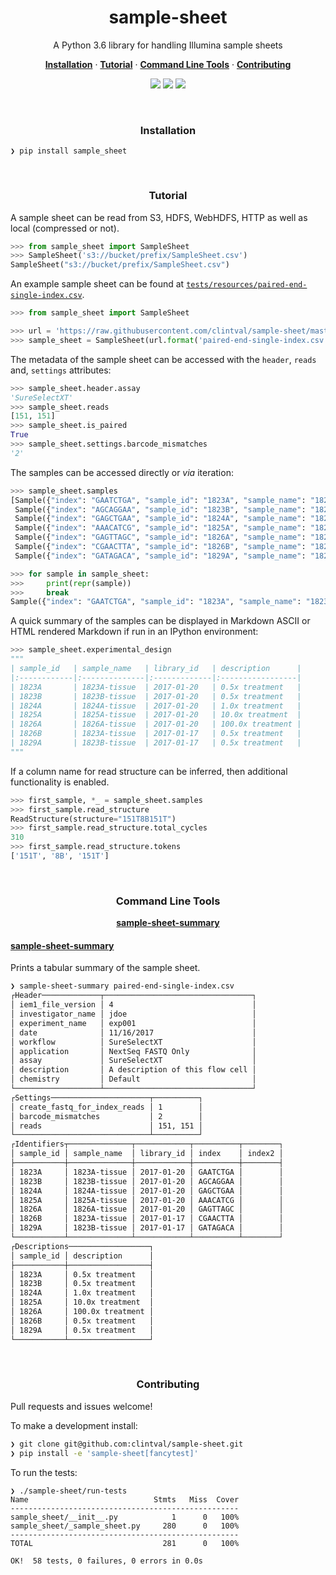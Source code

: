 <h1 align="center">sample-sheet</h2>

<p align="center">A Python 3.6 library for handling Illumina sample sheets</p>

<p align="center">
  <a href="#installation"><strong>Installation</strong></a>
  ·
  <a href="#tutorial"><strong>Tutorial</strong></a>
  ·
  <a href="#command-line-tools"><strong>Command Line Tools</strong></a>
  ·
  <a href="#contributing"><strong>Contributing</strong></a>
</p>

<p align="center">
    <img src="https://travis-ci.org/clintval/sample-sheet.svg?branch=master"></img>
    <img src="https://img.shields.io/github/issues/clintval/sample-sheet.svg"></img>
    <img src="https://img.shields.io/github/license/clintval/sample-sheet.svg"></img>
</p>

<br>

<h3 align="center">Installation</h3>

```
❯ pip install sample_sheet
```

<br>

<h3 align="center">Tutorial</h3>

A sample sheet can be read from S3, HDFS, WebHDFS, HTTP as well as local (compressed or not).

```python
>>> from sample_sheet import SampleSheet
>>> SampleSheet('s3://bucket/prefix/SampleSheet.csv')
SampleSheet("s3://bucket/prefix/SampleSheet.csv")
```

An example sample sheet can be found at [`tests/resources/paired-end-single-index.csv`](tests/resources/paired-end-single-index.csv).

```python
>>> from sample_sheet import SampleSheet

>>> url = 'https://raw.githubusercontent.com/clintval/sample-sheet/master/tests/resources/{}'
>>> sample_sheet = SampleSheet(url.format('paired-end-single-index.csv'))
```

The metadata of the sample sheet can be accessed with the `header`, `reads` and, `settings` attributes:

```python
>>> sample_sheet.header.assay
'SureSelectXT'
>>> sample_sheet.reads
[151, 151]
>>> sample_sheet.is_paired
True
>>> sample_sheet.settings.barcode_mismatches
'2'
```

The samples can be accessed directly or _via_ iteration:

```python
>>> sample_sheet.samples
[Sample({"index": "GAATCTGA", "sample_id": "1823A", "sample_name": "1823A-tissue"}),
 Sample({"index": "AGCAGGAA", "sample_id": "1823B", "sample_name": "1823B-tissue"}),
 Sample({"index": "GAGCTGAA", "sample_id": "1824A", "sample_name": "1824A-tissue"}),
 Sample({"index": "AAACATCG", "sample_id": "1825A", "sample_name": "1825A-tissue"}),
 Sample({"index": "GAGTTAGC", "sample_id": "1826A", "sample_name": "1826A-tissue"}),
 Sample({"index": "CGAACTTA", "sample_id": "1826B", "sample_name": "1823A-tissue"}),
 Sample({"index": "GATAGACA", "sample_id": "1829A", "sample_name": "1823B-tissue"})]

>>> for sample in sample_sheet:
>>>     print(repr(sample))
>>>     break
Sample({"index": "GAATCTGA", "sample_id": "1823A", "sample_name": "1823A-tissue"})
```

A quick summary of the samples can be displayed in Markdown ASCII or HTML rendered Markdown if run in an IPython environment:

```python
>>> sample_sheet.experimental_design
"""
| sample_id   | sample_name   | library_id   | description      |
|:------------|:--------------|:-------------|:-----------------|
| 1823A       | 1823A-tissue  | 2017-01-20   | 0.5x treatment   |
| 1823B       | 1823B-tissue  | 2017-01-20   | 0.5x treatment   |
| 1824A       | 1824A-tissue  | 2017-01-20   | 1.0x treatment   |
| 1825A       | 1825A-tissue  | 2017-01-20   | 10.0x treatment  |
| 1826A       | 1826A-tissue  | 2017-01-20   | 100.0x treatment |
| 1826B       | 1823A-tissue  | 2017-01-17   | 0.5x treatment   |
| 1829A       | 1823B-tissue  | 2017-01-17   | 0.5x treatment   |
"""
```

If a column name for read structure can be inferred, then additional functionality is enabled.

```python
>>> first_sample, *_ = sample_sheet.samples
>>> first_sample.read_structure
ReadStructure(structure="151T8B151T")
>>> first_sample.read_structure.total_cycles
310
>>> first_sample.read_structure.tokens
['151T', '8B', '151T']
```

<br>

<h3 align="center">Command Line Tools</h3>

<p align="center">
  <a href="#sample-sheet-summary"><strong>sample-sheet-summary</strong></a>
</p>

#### [sample-sheet-summary](#sample-sheet-summary)

Prints a tabular summary of the sample sheet.

```bash
❯ sample-sheet-summary paired-end-single-index.csv
┌Header─────────────┬─────────────────────────────────┐
│ iem1_file_version │ 4                               │
│ investigator_name │ jdoe                            │
│ experiment_name   │ exp001                          │
│ date              │ 11/16/2017                      │
│ workflow          │ SureSelectXT                    │
│ application       │ NextSeq FASTQ Only              │
│ assay             │ SureSelectXT                    │
│ description       │ A description of this flow cell │
│ chemistry         │ Default                         │
└───────────────────┴─────────────────────────────────┘
┌Settings──────────────────────┬──────────┐
│ create_fastq_for_index_reads │ 1        │
│ barcode_mismatches           │ 2        │
│ reads                        │ 151, 151 │
└──────────────────────────────┴──────────┘
┌Identifiers┬──────────────┬────────────┬──────────┬────────┐
│ sample_id │ sample_name  │ library_id │ index    │ index2 │
├───────────┼──────────────┼────────────┼──────────┼────────┤
│ 1823A     │ 1823A-tissue │ 2017-01-20 │ GAATCTGA │        │
│ 1823B     │ 1823B-tissue │ 2017-01-20 │ AGCAGGAA │        │
│ 1824A     │ 1824A-tissue │ 2017-01-20 │ GAGCTGAA │        │
│ 1825A     │ 1825A-tissue │ 2017-01-20 │ AAACATCG │        │
│ 1826A     │ 1826A-tissue │ 2017-01-20 │ GAGTTAGC │        │
│ 1826B     │ 1823A-tissue │ 2017-01-17 │ CGAACTTA │        │
│ 1829A     │ 1823B-tissue │ 2017-01-17 │ GATAGACA │        │
└───────────┴──────────────┴────────────┴──────────┴────────┘
┌Descriptions──────────────────┐
│ sample_id │ description      │
├───────────┼──────────────────┤
│ 1823A     │ 0.5x treatment   │
│ 1823B     │ 0.5x treatment   │
│ 1824A     │ 1.0x treatment   │
│ 1825A     │ 10.0x treatment  │
│ 1826A     │ 100.0x treatment │
│ 1826B     │ 0.5x treatment   │
│ 1829A     │ 0.5x treatment   │
└───────────┴──────────────────┘
```

<br>

<h3 align="center">Contributing</h3>

Pull requests and issues welcome!

To make a development install:

```bash
❯ git clone git@github.com:clintval/sample-sheet.git
❯ pip install -e 'sample-sheet[fancytest]'
```

To run the tests:

```
❯ ./sample-sheet/run-tests
Name                            Stmts   Miss  Cover
---------------------------------------------------
sample_sheet/__init__.py            1      0   100%
sample_sheet/_sample_sheet.py     280      0   100%
---------------------------------------------------
TOTAL                             281      0   100%

OK!  58 tests, 0 failures, 0 errors in 0.0s
```

